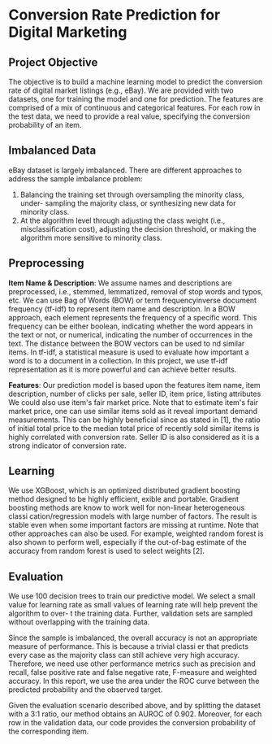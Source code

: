 # Conversion Rate Prediction for Digital Marketing

## Project Objective
The objective is to build a machine learning model to predict the conversion rate of digital market listings (e.g., eBay). We are provided with two datasets, one for training the model and one for prediction. The features are comprised of a mix of continuous and categorical features. For each row in the test data, we need to provide a real value, specifying the conversion probability of an item.

## Imbalanced Data
eBay dataset is largely imbalanced. There are different approaches to address the sample imbalance problem: 
1. Balancing the training set through oversampling the minority class, under- sampling the majority class, or synthesizing new data for minority class. 
2. At the algorithm level through adjusting the class weight (i.e., misclassification cost), adjusting the decision threshold, or making the algorithm more sensitive to minority class.

## Preprocessing 
**Item Name & Description**: We assume names and descriptions are preprocessed, i.e., stemmed, lemmatized, removal of stop words and typos, etc. We can use Bag of Words (BOW) or term frequencyinverse document frequency (tf-idf) to represent item name and description. In a BOW approach, each element represents the frequency of a specific word. This frequency can be either boolean, indicating whether the word appears in the text or not, or numerical, indicating the number of occurrences in the text. The distance between the BOW vectors can be used to nd similar items. In tf-idf, a statistical measure is used to evaluate how important a word is to a document in a collection. In this project, we use tf-idf representation as it is more powerful and can achieve better results.

**Features**: Our prediction model is based upon the features item name, item description, number of clicks per sale, seller ID, item price, listing attributes We could also use item's fair market price. Note that to estimate item's fair market price, one can use similar items sold as it reveal important demand measurements. This can be highly beneficial since as stated in [1], the ratio of initial total price to the median total price of recently sold similar items is highly correlated with conversion rate. Seller ID is also considered as it is a strong indicator of conversion rate.

## Learning 
We use XGBoost, which is an optimized distributed gradient boosting method designed to be highly efficient, exible and portable. Gradient boosting methods are know to work well for non-linear heterogeneous classi cation/regression models with large number of factors. The result is stable even when some important factors are missing at runtime. Note that other approaches can also be used. For example, weighted random forest is also shown to perform well, especially if the out-of-bag estimate of the accuracy from random forest is used to select weights [2].

## Evaluation
We use 100 decision trees to train our predictive model. We select a small value for learning rate as small values of learning rate will help prevent the algorithm to over- t the training data. Further, validation sets are sampled without overlapping with the training data. 

Since the sample is imbalanced, the overall accuracy is not an appropriate measure of performance. This is because a trivial classi er that predicts every case as the majority class can still achieve very high accuracy. Therefore, we need use other performance metrics such as precision and recall, false positive rate and false negative rate, F-measure and weighted accuracy. In this report, we use the area under the ROC curve between the predicted probability and the observed target. 

Given the evaluation scenario described above, and by splitting the dataset with a 3:1 ratio, our method obtains an AUROC of 0.902. Moreover, for each row in the validation data, our code provides the conversion probability of the corresponding item.
